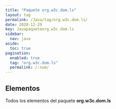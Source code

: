 ```yaml
---
title: "Paquete org.w3c.dom.ls"
layout: tag
permalink: /Java/tag/org.w3c.dom.ls/
date: 2020-12-29
key: Javapaqueteorg.w3c.dom.ls
sidebar: 
  nav: java
aside: 
  toc: true
pagination: 
  enabled: true
  tag: "org.w3c.dom.ls"
  permalink: /:num/
---
```


<h2>Elementos</h2>
Todos los elementos del paquete <strong>org.w3c.dom.ls</strong>
